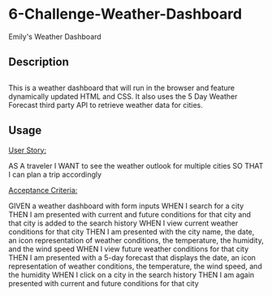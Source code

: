# 6-Challenge-Weather-Dashboard
Emily's Weather Dashboard


## Description
##

This is a weather dashboard that will run in the browser and feature dynamically updated HTML and CSS. It also uses the 5 Day Weather Forecast third party API to retrieve weather data for cities. 

## Usage
<u>User Story: </u>

AS A traveler
I WANT to see the weather outlook for multiple cities
SO THAT I can plan a trip accordingly

<u>Acceptance Criteria:</u>

GIVEN a weather dashboard with form inputs
WHEN I search for a city
THEN I am presented with current and future conditions for that city and that city is added to the search history
WHEN I view current weather conditions for that city
THEN I am presented with the city name, the date, an icon representation of weather conditions, the temperature, the humidity, and the wind speed
WHEN I view future weather conditions for that city
THEN I am presented with a 5-day forecast that displays the date, an icon representation of weather conditions, the temperature, the wind speed, and the humidity
WHEN I click on a city in the search history
THEN I am again presented with current and future conditions for that city

